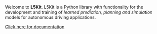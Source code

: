 Welcome to **L5Kit**. L5Kit is a Python library with functionality for the development and training of *learned prediction, planning and simulation* models for autonomous driving applications.

[Click here for documentation](https://lyft.github.io/l5kit)
